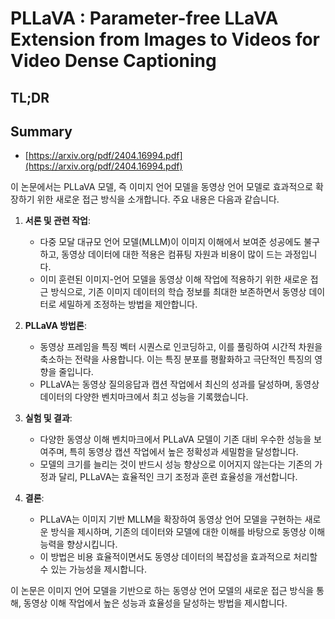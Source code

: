 # PLLaVA : Parameter-free LLaVA Extension from Images to Videos for Video Dense Captioning
## TL;DR
## Summary
- [https://arxiv.org/pdf/2404.16994.pdf](https://arxiv.org/pdf/2404.16994.pdf)

이 논문에서는 PLLaVA 모델, 즉 이미지 언어 모델을 동영상 언어 모델로 효과적으로 확장하기 위한 새로운 접근 방식을 소개합니다. 주요 내용은 다음과 같습니다.

1. **서론 및 관련 작업**:
   - 다중 모달 대규모 언어 모델(MLLM)이 이미지 이해에서 보여준 성공에도 불구하고, 동영상 데이터에 대한 적용은 컴퓨팅 자원과 비용이 많이 드는 과정입니다.
   - 이미 훈련된 이미지-언어 모델을 동영상 이해 작업에 적용하기 위한 새로운 접근 방식으로, 기존 이미지 데이터의 학습 정보를 최대한 보존하면서 동영상 데이터로 세밀하게 조정하는 방법을 제안합니다.

2. **PLLaVA 방법론**:
   - 동영상 프레임을 특징 벡터 시퀀스로 인코딩하고, 이를 풀링하여 시간적 차원을 축소하는 전략을 사용합니다. 이는 특징 분포를 평활화하고 극단적인 특징의 영향을 줄입니다.
   - PLLaVA는 동영상 질의응답과 캡션 작업에서 최신의 성과를 달성하며, 동영상 데이터의 다양한 벤치마크에서 최고 성능을 기록했습니다.

3. **실험 및 결과**:
   - 다양한 동영상 이해 벤치마크에서 PLLaVA 모델이 기존 대비 우수한 성능을 보여주며, 특히 동영상 캡션 작업에서 높은 정확성과 세밀함을 달성합니다.
   - 모델의 크기를 늘리는 것이 반드시 성능 향상으로 이어지지 않는다는 기존의 가정과 달리, PLLaVA는 효율적인 크기 조정과 훈련 효율성을 개선합니다.

4. **결론**:
   - PLLaVA는 이미지 기반 MLLM을 확장하여 동영상 언어 모델을 구현하는 새로운 방식을 제시하며, 기존의 데이터와 모델에 대한 이해를 바탕으로 동영상 이해 능력을 향상시킵니다.
   - 이 방법은 비용 효율적이면서도 동영상 데이터의 복잡성을 효과적으로 처리할 수 있는 가능성을 제시합니다.

이 논문은 이미지 언어 모델을 기반으로 하는 동영상 언어 모델의 새로운 접근 방식을 통해, 동영상 이해 작업에서 높은 성능과 효율성을 달성하는 방법을 제시합니다.